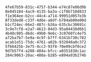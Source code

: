 
                4fe67b59-831c-4757-b344-e74c87e06d9b
                8e845184-4ac9-4135-ba3a-c1f8b710d833
                f1e364ee-b2cc-44c4-a714-99951d057e3b
                8f33ded8-c33f-4d6e-a8df-b784ab00e00d
                b1cf24ec-66e2-487c-b26a-635cbc30691c
                3c9e7cf8-e2a7-4613-84d3-95a84438d6b1
                4b48c985-d6dc-49b0-9e6c-3c0760fc4e75
                a72ba7b7-5e9a-4c9f-b7ff-6341b730c782
                acab1e51-75dc-4761-a02b-932048a0c372
                5f66425b-3e75-4cc3-93f8-70e09cbf0ce2
                9d7b57f4-a288-484a-bfcc-a0351838c1ac
                284c9063-20ac-480a-b285-e894a93b274b
                